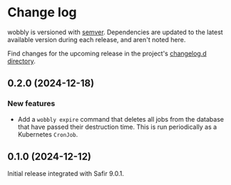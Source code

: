 # Change log

wobbly is versioned with [semver](https://semver.org/).
Dependencies are updated to the latest available version during each release, and aren't noted here.

Find changes for the upcoming release in the project's [changelog.d directory](https://github.com/lsst-sqre/wobbly/tree/main/changelog.d/).

<!-- scriv-insert-here -->

<a id='changelog-0.2.0'></a>
## 0.2.0 (2024-12-18)

### New features

- Add a `wobbly expire` command that deletes all jobs from the database that have passed their destruction time. This is run periodically as a Kubernetes `CronJob`.

<a id='changelog-0.1.0'></a>
## 0.1.0 (2024-12-12)

Initial release integrated with Safir 9.0.1.
